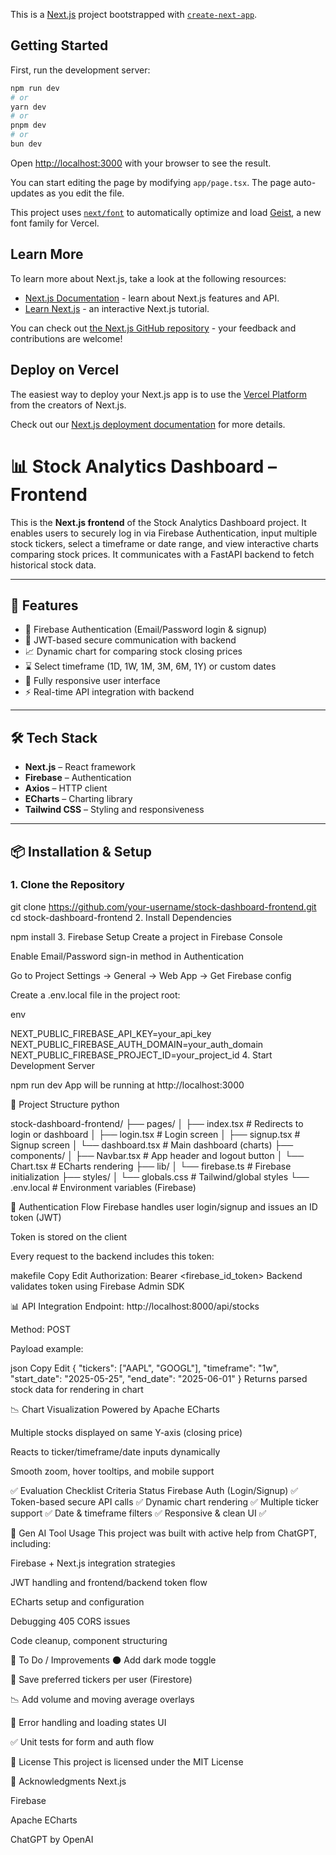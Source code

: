This is a [Next.js](https://nextjs.org) project bootstrapped with [`create-next-app`](https://nextjs.org/docs/app/api-reference/cli/create-next-app).

## Getting Started

First, run the development server:

```bash
npm run dev
# or
yarn dev
# or
pnpm dev
# or
bun dev
```

Open [http://localhost:3000](http://localhost:3000) with your browser to see the result.

You can start editing the page by modifying `app/page.tsx`. The page auto-updates as you edit the file.

This project uses [`next/font`](https://nextjs.org/docs/app/building-your-application/optimizing/fonts) to automatically optimize and load [Geist](https://vercel.com/font), a new font family for Vercel.

## Learn More

To learn more about Next.js, take a look at the following resources:

- [Next.js Documentation](https://nextjs.org/docs) - learn about Next.js features and API.
- [Learn Next.js](https://nextjs.org/learn) - an interactive Next.js tutorial.

You can check out [the Next.js GitHub repository](https://github.com/vercel/next.js) - your feedback and contributions are welcome!

## Deploy on Vercel

The easiest way to deploy your Next.js app is to use the [Vercel Platform](https://vercel.com/new?utm_medium=default-template&filter=next.js&utm_source=create-next-app&utm_campaign=create-next-app-readme) from the creators of Next.js.

Check out our [Next.js deployment documentation](https://nextjs.org/docs/app/building-your-application/deploying) for more details.



# 📊 Stock Analytics Dashboard – Frontend

This is the **Next.js frontend** of the Stock Analytics Dashboard project. It enables users to securely log in via Firebase Authentication, input multiple stock tickers, select a timeframe or date range, and view interactive charts comparing stock prices. It communicates with a FastAPI backend to fetch historical stock data.

---

## 🚀 Features

- 🔐 Firebase Authentication (Email/Password login & signup)
- 🧠 JWT-based secure communication with backend
- 📈 Dynamic chart for comparing stock closing prices
- ⌛ Select timeframe (1D, 1W, 1M, 3M, 6M, 1Y) or custom dates
- 📱 Fully responsive user interface
- ⚡ Real-time API integration with backend

---

## 🛠️ Tech Stack

- **Next.js** – React framework
- **Firebase** – Authentication
- **Axios** – HTTP client
- **ECharts** – Charting library
- **Tailwind CSS** – Styling and responsiveness

---

## 📦 Installation & Setup

### 1. Clone the Repository


git clone https://github.com/your-username/stock-dashboard-frontend.git
cd stock-dashboard-frontend
2. Install Dependencies

npm install
3. Firebase Setup
Create a project in Firebase Console

Enable Email/Password sign-in method in Authentication

Go to Project Settings → General → Web App → Get Firebase config

Create a .env.local file in the project root:

env

NEXT_PUBLIC_FIREBASE_API_KEY=your_api_key
NEXT_PUBLIC_FIREBASE_AUTH_DOMAIN=your_auth_domain
NEXT_PUBLIC_FIREBASE_PROJECT_ID=your_project_id
4. Start Development Server

npm run dev
App will be running at http://localhost:3000

📁 Project Structure
python

stock-dashboard-frontend/
├── pages/
│   ├── index.tsx        # Redirects to login or dashboard
│   ├── login.tsx        # Login screen
│   ├── signup.tsx       # Signup screen
│   └── dashboard.tsx    # Main dashboard (charts)
├── components/
│   ├── Navbar.tsx       # App header and logout button
│   └── Chart.tsx        # ECharts rendering
├── lib/
│   └── firebase.ts      # Firebase initialization
├── styles/
│   └── globals.css      # Tailwind/global styles
└── .env.local           # Environment variables (Firebase)


🔐 Authentication Flow
Firebase handles user login/signup and issues an ID token (JWT)

Token is stored on the client

Every request to the backend includes this token:

makefile
Copy
Edit
Authorization: Bearer <firebase_id_token>
Backend validates token using Firebase Admin SDK

📊 API Integration
Endpoint: http://localhost:8000/api/stocks

Method: POST

Payload example:

json
Copy
Edit
{
  "tickers": ["AAPL", "GOOGL"],
  "timeframe": "1w",
  "start_date": "2025-05-25",
  "end_date": "2025-06-01"
}
Returns parsed stock data for rendering in chart

📉 Chart Visualization
Powered by Apache ECharts

Multiple stocks displayed on same Y-axis (closing price)

Reacts to ticker/timeframe/date inputs dynamically

Smooth zoom, hover tooltips, and mobile support

✅ Evaluation Checklist
Criteria	Status
Firebase Auth (Login/Signup)	✅
Token-based secure API calls	✅
Dynamic chart rendering	✅
Multiple ticker support	✅
Date & timeframe filters	✅
Responsive & clean UI	✅

🤖 Gen AI Tool Usage
This project was built with active help from ChatGPT, including:

Firebase + Next.js integration strategies

JWT handling and frontend/backend token flow

ECharts setup and configuration

Debugging 405 CORS issues

Code cleanup, component structuring



🧪 To Do / Improvements
🌑 Add dark mode toggle

📂 Save preferred tickers per user (Firestore)

📉 Add volume and moving average overlays

🧾 Error handling and loading states UI

✅ Unit tests for form and auth flow

📄 License
This project is licensed under the MIT License

🙌 Acknowledgments
Next.js

Firebase

Apache ECharts

ChatGPT by OpenAI



